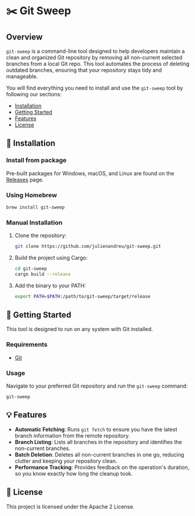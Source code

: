 # ✂️ Git Sweep

## Overview

`git-sweep` is a command-line tool designed to help developers maintain a clean and organized Git repository by removing all non-current selected branches from a local Git repo. This tool automates the process of deleting outdated branches, ensuring that your repository stays tidy and manageable.

You will find everything you need to install and use the `git-sweep` tool by following our sections:

- [Installation](#toolbox-installation)
- [Getting Started](#rocket-getting-started)
- [Features](#bulb-features)
- [License](#page_with_curl-license)

## :toolbox: Installation

### Install from package

Pre-built packages for Windows, macOS, and Linux are found on the [Releases](https://github.com/julienandreu/git-sweep/releases/) page.

### Using Homebrew

```sh
brew install git-sweep
```

### Manual Installation

1. Clone the repository:

   ```sh
   git clone https://github.com/julienandreu/git-sweep.git
   ```

2. Build the project using Cargo:

   ```sh
   cd git-sweep
   cargo build --release
   ```

3. Add the binary to your PATH:

   ```sh
   export PATH=$PATH:/path/to/git-sweep/target/release
   ```

## :rocket: Getting Started

This tool is designed to run on any system with Git installed.

### Requirements

- [Git](https://github.com/git-guides/install-git)

### Usage

Navigate to your preferred Git repository and run the `git-sweep` command:

```shell
git-sweep
```

## :bulb: Features

- **Automatic Fetching**: Runs `git fetch` to ensure you have the latest branch information from the remote repository.
- **Branch Listing**: Lists all branches in the repository and identifies the non-current branches.
- **Batch Deletion**: Deletes all non-current branches in one go, reducing clutter and keeping your repository clean.
- **Performance Tracking**: Provides feedback on the operation's duration, so you know exactly how long the cleanup took.

## :page_with_curl: License

This project is licensed under the Apache 2 License.
